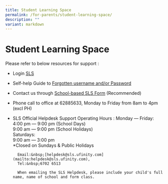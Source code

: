 ```yaml
---
title: Student Learning Space
permalink: /for-parents/student-learning-space/
description: ""
variant: markdown
---
```

# **Student Learning Space**


Please refer to below resources for support :
* Login  [SLS](https://vle.learning.moe.edu.sg/login) 
* Self-help Guide to [Forgotten username and/or Password](/files/Technical%20Matters/How%20to%20reset%20SLS%20password.pdf)
* Contact us through [School-based SLS Form](https://go.gov.sg/cedarpri-slshelp) (Recommended)
* Phone call to office at 62885633, Monday to Friday from 8am to 4pm (excl PH)

* SLS Official Helpdesk Support Operating Hours : Monday ― Friday:  
		4:00 pm ― 9:00 pm (School Days)  
		9:00 am ― 9:00 pm (School Holidays)  
		Saturdays:  
		9:00 am ― 3:00 pm  
		\*Closed on Sundays &amp; Public Holidays  

		Email:&nbsp;[helpdesk@sls.ufinity.com](mailto:helpdesk@sls.ufinity.com), 
		Tel:&nbsp;6702 6513
		
		When emailing the SLS Helpdesk, please include your child's full name, name of school and form class.


